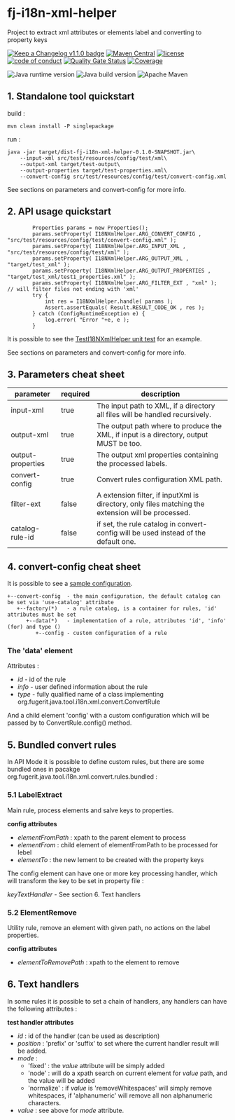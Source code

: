 # fj-i18n-xml-helper

Project to extract xml attributes or elements label and converting to property keys

[![Keep a Changelog v1.1.0 badge](https://img.shields.io/badge/changelog-Keep%20a%20Changelog%20v1.1.0-%23E05735)](https://github.com/fugerit-org/fj-i18n-xml-helper/blob/master/CHANGELOG.md) 
[![Maven Central](https://img.shields.io/maven-central/v/org.fugerit.java/fj-i18n-xml-helper.svg)](https://mvnrepository.com/artifact/org.fugerit.java/fj-i18n-xml-helper)
[![license](https://img.shields.io/badge/License-Apache%20License%202.0-teal.svg)](https://opensource.org/licenses/Apache-2.0)
[![code of conduct](https://img.shields.io/badge/conduct-Contributor%20Covenant-purple.svg)](https://github.com/fugerit-org/fj-universe/blob/main/CODE_OF_CONDUCT.md)
[![Quality Gate Status](https://sonarcloud.io/api/project_badges/measure?project=fugerit-org_fj-i18n-xml-helper&metric=alert_status)](https://sonarcloud.io/summary/new_code?id=fugerit-org_fj-i18n-xml-helper)
[![Coverage](https://sonarcloud.io/api/project_badges/measure?project=fugerit-org_fj-i18n-xml-helper&metric=coverage)](https://sonarcloud.io/summary/new_code?id=fugerit-org_fj-i18n-xml-helper)

![Java runtime version](https://img.shields.io/badge/run%20on-java%208+-%23113366.svg?style=for-the-badge&logo=openjdk&logoColor=white)
![Java build version](https://img.shields.io/badge/build%20on-java%2011+-%23ED8B00.svg?style=for-the-badge&logo=openjdk&logoColor=white)
![Apache Maven](https://img.shields.io/badge/Apache%20Maven-3.9.0+-C71A36?style=for-the-badge&logo=Apache%20Maven&logoColor=white)

## 1. Standalone tool quickstart

build : 

`mvn clean install -P singlepackage`

run : 

```
java -jar target/dist-fj-i18n-xml-helper-0.1.0-SNAPSHOT.jar\
	--input-xml src/test/resources/config/test/xml\
	--output-xml target/test-output\
	--output-properties target/test-properties.xml\
	--convert-config src/test/resources/config/test/convert-config.xml
```

See sections on parameters and convert-config for more info.

## 2. API usage quickstart

```
		Properties params = new Properties();
		params.setProperty( I18NXmlHelper.ARG_CONVERT_CONFIG , "src/test/resources/config/test/convert-config.xml" );
		params.setProperty( I18NXmlHelper.ARG_INPUT_XML , "src/test/resources/config/test/xml" );
		params.setProperty( I18NXmlHelper.ARG_OUTPUT_XML , "target/test_xml" );
		params.setProperty( I18NXmlHelper.ARG_OUTPUT_PROPERTIES , "target/test_xml/test1_properties.xml" );
		params.setProperty( I18NXmlHelper.ARG_FILTER_EXT , "xml" );		// will filter files not ending with 'xml'
		try {
			int res = I18NXmlHelper.handle( params );
			Assert.assertEquals( Result.RESULT_CODE_OK , res );	
		} catch (ConfigRuntimeException e) {
			log.error( "Error "+e, e );
		}
```

It is possible to see the [TestI18NXmlHelper unit test](src/test/java/test/org/fugerit/java/tool/i18n/xml/TestI18NXmlHelper.java) for an example.

See sections on parameters and convert-config for more info.

## 3. Parameters cheat sheet

|parameter           |required|description                                                                                            |
|--------------------|--------|-------------------------------------------------------------------------------------------------------|
|input-xml           |true    |The input path to XML, if a directory all files will be handled recursively.                           |
|output-xml          |true    |The output path where to produce the XML, if input is a directory, output MUST be too.                 |
|output-properties   |true    |The output xml properties containing the processed labels.                                             |
|convert-config      |true    |Convert rules configuration XML path.                                                                  |
|filter-ext          |false   |A extension filter, if inputXml is directory, only files matching the extension will be processed.     |
|catalog-rule-id     |false   |if set, the rule catalog in convert-config will be used instead of the default one.                    |


## 4. convert-config cheat sheet

It is possible to see a [sample configuration](src/test/resources/config/test/convert-config.xml).

```
+--convert-config  - the main configuration, the default catalog can be set via 'use-catalog' attribute
   +--factory(*)   - a rule catalog, is a container for rules, 'id' attributes must be set
      +--data(*)   - implementation of a rule, attributes 'id', 'info' (for) and type ()
         +--config - custom configuration of a rule
```

### The 'data' element

Attributes : 
- *id* - id of the rule
- *info* - user defined information about the rule
- *type* - fully qualified name of a class implementing org.fugerit.java.tool.i18n.xml.convert.ConvertRule

And a child element 'config' with a custom configuration which will be passed by to ConvertRule.config() method.

## 5. Bundled convert rules

In API Mode it is possible to define custom rules, but there are some bundled ones in pacakge org.fugerit.java.tool.i18n.xml.convert.rules.bundled : 

### 5.1 LabelExtract

Main rule, process elements and salve keys to properties.

**config attributes**
- *elementFromPath* : xpath to the parent element to process
- *elementFrom* : child element of elementFromPath to be processed for lebel
- *elementTo* : the new lement to be created with the property keys

The config element can have one or more key processing handler, which will transform the key to be set in property file : 

*keyTextHandler* - See section 6. Text handlers


### 5.2 ElementRemove

Utility rule, remove an element with given path, no actions on the label properties.

**config attributes**
- *elementToRemovePath* : xpath to the element to remove

## 6. Text handlers

In some rules it is possible to set a chain of handlers, any handlers can have the following attributes : 

**test handler attributes**
- *id* : id of the handler (can be used as description)
- *position* : 'prefix' or 'suffix' to set where the current handler result will be added.
- *mode* : 
    - 'fixed' : the *value* attribute will be simply added
    - 'node' : will do a xpath search on current element for *value* path, and the value will be added
    - 'normalize' : if *value* is 'removeWhitespaces' will simply remove whitespaces, if 'alphanumeric' will remove all non alphanumeric characters. 
- *value* : see above for *mode* attribute. 
